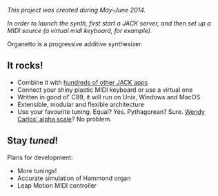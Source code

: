 *This project was created during May-June 2014.*

*In order to launch the synth, first start a JACK server,
and then set up a MIDI source (a virtual midi keyboard, for example).*

Organetto is a progressive additive synthesizer.

It rocks!
---------

* Combine it with [hundreds of other JACK apps](http://jackaudio.org/applications/)
* Connect your shiny plastic MIDI keyboard or use a virtual one
* Written in good ol' C89, it will run on Unix, Windows and MacOS
* Extensible, modular and flexible architecture
* Use your favourite tuning. Equal? Yes. Pythagorean? Sure. [Wendy Carlos' alpha
scale](http://en.wikipedia.org/wiki/Alpha_scale)? No problem.

Stay *tuned*!
-----------
Plans for development:

* More tunings!
* Accurate simulation of Hammond organ
* Leap Motion MIDI controller

